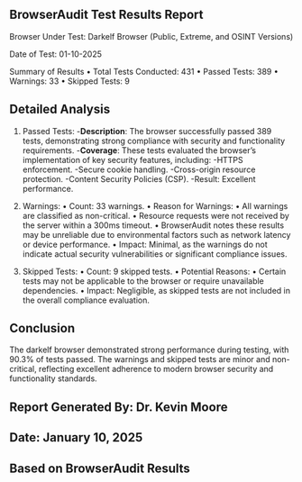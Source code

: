 ## BrowserAudit Test Results Report

Browser Under Test: Darkelf Browser (Public, Extreme, and OSINT Versions)

Date of Test: 01-10-2025

Summary of Results
	•	Total Tests Conducted: 431
	•	Passed Tests: 389
	•	Warnings: 33
	•	Skipped Tests: 9

 ## Detailed Analysis

1. Passed Tests:
-**Description**: The browser successfully passed 389 tests, demonstrating strong compliance with security and functionality requirements.
-**Coverage**: These tests evaluated the browser’s implementation of key security features, including:
-HTTPS enforcement.
-Secure cookie handling.
-Cross-origin resource protection.
-Content Security Policies (CSP).
-Result: Excellent performance.

2. Warnings:
	•	Count: 33 warnings.
	•	Reason for Warnings:
	•	All warnings are classified as non-critical.
	•	Resource requests were not received by the server within a 300ms timeout.
	•	BrowserAudit notes these results may be unreliable due to environmental factors such as network latency or device performance.
	•	Impact: Minimal, as the warnings do not indicate actual security vulnerabilities or significant compliance issues.

3. Skipped Tests:
	•	Count: 9 skipped tests.
	•	Potential Reasons:
	•	Certain tests may not be applicable to the browser or require unavailable dependencies.
	•	Impact: Negligible, as skipped tests are not included in the overall compliance evaluation.

## Conclusion

The darkelf browser demonstrated strong performance during testing, with 90.3% of tests passed. The warnings and skipped tests are minor and non-critical, reflecting excellent adherence to modern browser security and functionality standards.

## Report Generated By: Dr. Kevin Moore
## Date: January 10, 2025
## Based on BrowserAudit Results

